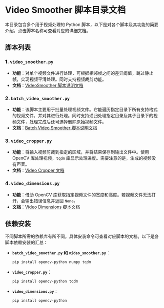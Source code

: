 # Video Smoother 脚本目录文档

本目录包含多个用于视频处理的 Python 脚本，以下是对各个脚本及其功能的简要介绍，点击脚本名称可查看对应的详细文档。

## 脚本列表

### 1. `video_smoother.py`
- **功能**：对单个视频文件进行处理，可根据相邻帧之间的差异阈值，跳过静止帧，实现视频平滑处理。同时支持视频裁剪功能。
- **文档**：[VideoSmoother 脚本说明文档](video_smoother.readme.md)

### 2. `batch_video_smoother.py`
- **功能**：该脚本主要用于批量处理视频文件。它能遍历指定目录下所有支持格式的视频文件，并对其进行处理。同时支持递归处理指定目录及其子目录下的视频文件，处理完成后还可选择删除原始视频文件。
- **文档**：[Batch Video Smoother 脚本说明文档](batch_video_smoother.readme.md)

### 3. `video_cropper.py`
- **功能**：将输入视频剪裁到指定的区域，并将结果保存到输出文件中。使用 OpenCV 库处理视频，`tqdm` 库显示处理进度。需要注意的是，生成的视频没有声音。
- **文档**：[Video Cropper 文档](video_cropper.readme.md)

### 4. `video_dimensions.py`
- **功能**：借助 OpenCV 库获取指定视频文件的宽度和高度。若视频文件无法打开，会输出错误信息并返回 `None`。
- **文档**：[Video Dimensions 脚本文档](video_dimensions.readme.md)

## 依赖安装
不同脚本所需的依赖库有所不同，具体安装命令可查看对应脚本的文档。以下是各脚本依赖安装的汇总：
- **`batch_video_smoother.py` 和 `video_smoother.py`**：
  ```bash
  pip install opencv-python numpy tqdm
  ```
- **`video_cropper.py`**：
  ```bash
  pip install opencv-python tqdm
  ```
- **`video_dimensions.py`**：
  ```bash
  pip install opencv-python
  ```